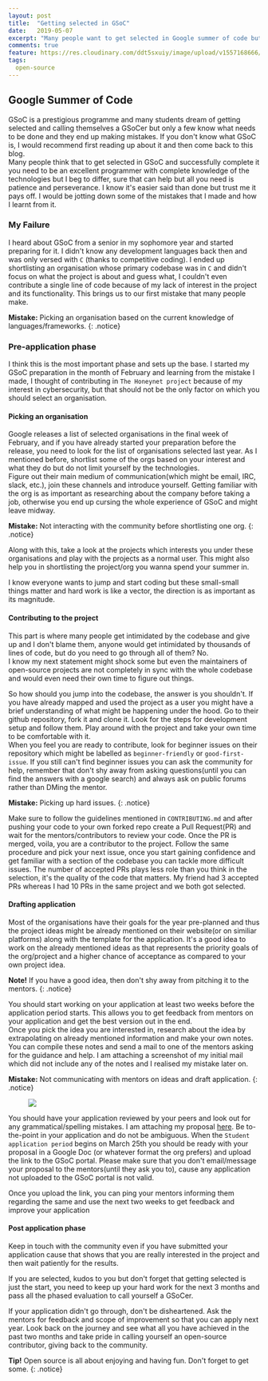 ```yaml
---
layout: post
title:  "Getting selected in GSoC"
date:   2019-05-07
excerpt: "Many people want to get selected in Google summer of code but few of them know how to. Read this to get my experience"
comments: true
feature: https://res.cloudinary.com/ddt5sxuiy/image/upload/v1557168666/blog/gsoc.png
tags:
  open-source
---
```


## Google Summer of Code

GSoC is a prestigious programme and many students dream of getting selected and calling themselves a GSoCer but only a few know what needs to be done and they end up making mistakes. If you don't know what GSoC is, I would recommend first reading up about it and then come back to this blog.<br/>
Many people think that to get selected in GSoC and successfully complete it you need to be an excellent programmer with complete knowledge of the technologies but I beg to differ, sure that can help but all you need is patience and perseverance. I know it's easier said than done but trust me it pays off.
I would be jotting down some of the mistakes that I made and how I learnt from it.

### My Failure

I heard about GSoC from a senior in my sophomore year and started preparing for it. I didn't know any development languages back then and was only versed with `C` (thanks to competitive coding). I ended up shortlisting an organisation whose primary codebase was in `C` and didn't focus on what the project is about and guess what, I couldn't even contribute a single line of code because of my lack of interest in the project and its functionality. This brings us to our first mistake that many people make. 

**Mistake:** Picking an organisation based on the current knowledge of languages/frameworks.
{: .notice}


### Pre-application phase

I think this is the most important phase and sets up the base. I started my GSoC preparation in the month of February and learning from the mistake I made, I thought of contributing in `The Honeynet project` because of my interest in cybersecurity, but that should not be the only factor on which you should select an organisation.

#### Picking an organisation

Google releases a list of selected organisations in the final week of February, and if you have already started your preparation before the release, you need to look for the list of organisations selected last year. As I mentioned before, shortlist some of the orgs based on your interest and what they do but do not limit yourself by the technologies.<br/>
Figure out their main medium of communication(which might be email, IRC, slack, etc.), join these channels and introduce yourself. Getting familiar with the org is as important as researching about the company before taking a job, otherwise you end up cursing the whole experience of GSoC and might leave midway.

**Mistake:** Not interacting with the community before shortlisting one org.
{: .notice}

Along with this, take a look at the projects which interests you under these organisations and play with the projects as a normal user. This might also help you in shortlisting the project/org you wanna spend your summer in.

I know everyone wants to jump and start coding but these small-small things matter and hard work is like a vector, the direction is as important as its magnitude.

#### Contributing to the project

This part is where many people get intimidated by the codebase and give up and I don't blame them, anyone would get intimidated by thousands of lines of code, but do you need to go through all of them? No.<br/>
I know my next statement might shock some but even the maintainers of open-source projects are not completely in sync with the whole codebase and would even need their own time to figure out things. 

So how should you jump into the codebase, the answer is you shouldn't. If you have already mapped and used the project as a user you might have a brief understanding of what might be happening under the hood.
Go to their github repository, fork it and clone it. Look for the steps for development setup and follow them. Play around with the project and take your own time to be comfortable with it.<br/>
When you feel you are ready to contribute, look for beginner issues on their repository which might be labelled as `beginner-friendly` or `good-first-issue`. If you still can't find beginner issues you can ask the community for help, remember that don't shy away from asking questions(until you can find the answers with a google search) and always ask on public forums rather than DMing the mentor.

**Mistake:** Picking up hard issues.
{: .notice}

Make sure to follow the guidelines mentioned in `CONTRIBUTING.md` and after pushing your code to your own forked repo create a Pull Request(PR) and wait for the mentors/contributors to review your code. 
Once the PR is merged, voila, you are a contributor to the project. Follow the same procedure and pick your next issue, once you start gaining confidence and get familiar with a section of the codebase you can tackle more difficult issues. The number of accepted PRs plays less role than you think in the selection, it's the quality of the code that matters. My friend had 3 accepted PRs whereas I had 10 PRs in the same project and we both got selected.

#### Drafting application

Most of the organisations have their goals for the year pre-planned and thus the project ideas might be already mentioned on their website(or on similiar platforms) along with the template for the application. It's a good idea to work on the already mentioned ideas as that represents the priority goals of the org/project and a higher chance of acceptance as compared to your own project idea.

**Note!** If you have a good idea, then don't shy away from pitching it to the mentors.
{: .notice}

You should start working on your application at least two weeks before the application period starts. This allows you to get feedback from mentors on your application and get the best version out in the end.<br/>
Once you pick the idea you are interested in, research about the idea by extrapolating on already mentioned information and make your own notes. You can compile these notes and send a mail to one of the mentors asking for the guidance and help. I am attaching a screenshot of my initial mail which did not include any of the notes and I realised my mistake later on.

**Mistake:** Not communicating with mentors on ideas and draft application.
{: .notice}

<figure>
  <img src="{{ site.baseurl }}/assets/img/mitmproxy-email.png">
</figure>

You should have your application reviewed by your peers and look out for any grammatical/spelling mistakes. I am attaching my proposal <a href="{{site.baseurl}}/assets/GSoC-Proposal.pdf" target="_blank">here</a>. Be to-the-point in your application and do not be ambiguous. When the `Student application period` begins on March 25th you should be ready with your proposal in a Google Doc (or whatever format the org prefers) and upload the link to the GSoC portal. Please make sure that you don't email/message your proposal to the mentors(until they ask you to), cause any application not uploaded to the GSoC portal is not valid. 

Once you upload the link, you can ping your mentors informing them regarding the same and use the next two weeks to get feedback and improve your application

#### Post application phase

Keep in touch with the community even if you have submitted your application cause that shows that you are really interested in the project and then wait patiently for the results.

If you are selected, kudos to you but don't forget that getting selected is just the start, you need to keep up your hard work for the next 3 months and pass all the phased evaluation to call yourself a GSoCer.

If your application didn't go through, don't be disheartened. Ask the mentors for feedback and scope of improvement so that you can apply next year. Look back on the journey and see what all you have achieved in the past two months and take pride in calling yourself an open-source contributor, giving back to the community.

**Tip!** Open source is all about enjoying and having fun. Don't forget to get some.
{: .notice}



